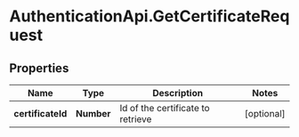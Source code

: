 # AuthenticationApi.GetCertificateRequest

## Properties

Name | Type | Description | Notes
------------ | ------------- | ------------- | -------------
**certificateId** | **Number** | Id of the certificate to retrieve | [optional] 



